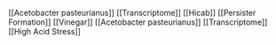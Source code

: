 [[Acetobacter pasteurianus]]
[[Transcriptome]]
[[Hicab]]
[[Persister Formation]]
[[Vinegar]]
[[Acetobacter pasteurianus]]
[[Transcriptome]]
[[High Acid Stress]]
